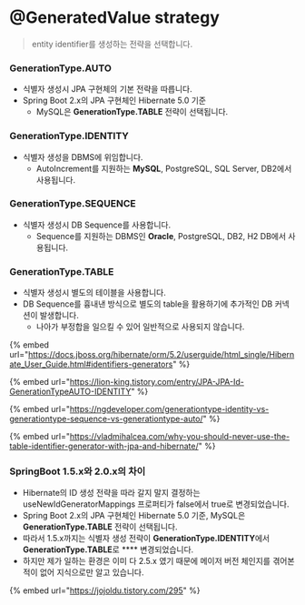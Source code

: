 # @GeneratedValue strategy

> entity identifier를 생성하는 전략을 선택합니다.

### GenerationType.AUTO

* 식별자 생성시 JPA 구현체의 기본 전략을 따릅니다.
* Spring Boot 2.x의 JPA 구현체인 Hibernate 5.0 기준
  * MySQL은 **GenerationType.TABLE** 전략이 선택됩니다.

### GenerationType.IDENTITY&#x20;

* 식별자 생성을 DBMS에 위임합니다.
  * AutoIncrement를 지원하는 **MySQL**, PostgreSQL, SQL Server, DB2에서 사용됩니다.

### GenerationType.SEQUENCE&#x20;

* 식별자 생성시 DB Sequence를 사용합니다.
  * Sequence를 지원하는 DBMS인 **Oracle**, PostgreSQL, DB2, H2 DB에서 사용됩니다.

### GenerationType.TABLE

* 식별자 생성시 별도의 테이블을 사용합니다.
* DB Sequence를 흉내낸 방식으로 별도의 table을 활용하기에 추가적인 DB 커넥션이 발생합니다.
  * 나아가 부정합을 일으킬 수 있어 일반적으로 사용되지 않습니다.

{% embed url="https://docs.jboss.org/hibernate/orm/5.2/userguide/html_single/Hibernate_User_Guide.html#identifiers-generators" %}

{% embed url="https://lion-king.tistory.com/entry/JPA-JPA-Id-GenerationTypeAUTO-IDENTITY" %}

{% embed url="https://ngdeveloper.com/generationtype-identity-vs-generationtype-sequence-vs-generationtype-auto/" %}

{% embed url="https://vladmihalcea.com/why-you-should-never-use-the-table-identifier-generator-with-jpa-and-hibernate/" %}

### SpringBoot 1.5.x와 2.0.x의 차이

* Hibernate의 ID 생성 전략을 따라 갈지 말지 결정하는 useNewIdGeneratorMappings 프로퍼티가 false에서 true로 변경되었습니다.
* Spring Boot 2.x의 JPA 구현체인 Hibernate 5.0 기준, MySQL은 **GenerationType.TABLE** 전략이 선택됩니다.
* 따라서 1.5.x까지는 식별자 생성 전략이 **GenerationType.IDENTITY**에서 **GenerationType.TABLE**로 **** 변경되었습니다.
* 하지만 제가 일하는 환경은 이미 다 2.5.x 였기 때문에 메이저 버전 체인지를 겪어본 적이 없어 지식으로만 알고 있습니다.

{% embed url="https://jojoldu.tistory.com/295" %}
